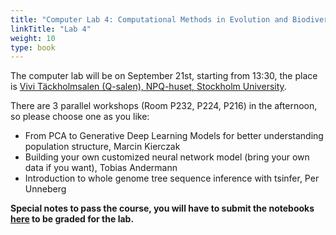 ```yaml
---
title: "Computer Lab 4: Computational Methods in Evolution and Biodiversity"
linkTitle: "Lab 4"
weight: 10
type: book
---
```


The computer lab will be on September 21st, starting from 13:30, the place is [Vivi Täckholmsalen (Q-salen), NPQ-huset, Stockholm University](https://www.google.com/maps?ll=59.366002,18.060119&z=10&t=m&hl=en&gl=US&mapclient=embed&q=Svante+Arrhenius+v%C3%A4g+20+104+05+Stockholm).

There are 3 parallel workshops (Room P232, P224, P216) in the afternoon, so please choose one as you like:
 - From PCA to Generative Deep Learning Models for better understanding population structure, Marcin Kierczak
 - Building your own customized neural network model (bring your own data if you want), Tobias Andermann
 - Introduction to whole genome tree sequence inference with tsinfer, Per Unneberg

**Special notes to pass the course, you will have to submit the notebooks [here](https://forms.gle/GFHtcP1jpomVYdvp8) to be graded for the lab.**

